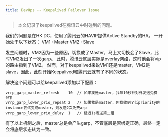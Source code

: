 ```yaml
---
title: DevOps -- Keepalived Failover Issue
---
```


> 本文记录了keepalived在腾讯云中时碰到的问题。

我们的问题是在HK DC，使用了腾讯云的HAVIP提供Active Standby的HA。
一开始处于以下状态：
VM1 : Master
VM2 : Slave

发生问题时，VM2因为一些原因，切换成了Master，马上又切换会了Slave，此时VM2发出了一次garp。
此时，腾讯云底层实际是overlay网络，这时他会将vip的路由指到了VM2。
然而，对于keepalived来说VM1还是master，VM2是slave，因此，此刻开始Keepalived和腾讯云就有了不同的状态。

解决这个问题可以给keepalived添加以下配置：
```
vrrp_garp_master_refresh    10  // 如果我是master，我每10秒钟对外发送免费arp
vrrp_garp_lower_prio_repeat 2   // 如果我是master，但我收到了低priority的instance尝试变成master，则发送2次免费arp
vrrp_garp_lower_prio_delay  1   // 延迟1s发送第二组
```

有了以上机制之后，master总是会产生garp，不管底层是否绑定正确，最终一定会将底层状态转为一致。

